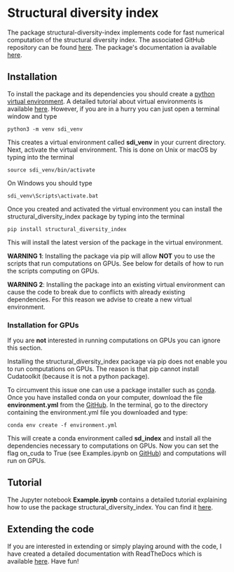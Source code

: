 # Structural diversity index

The package structural-diversity-index implements code for fast numerical computation of the structural diversity index.
The associated GitHub repository can be found [here](https://github.com/ethz-coss/Structural-diversity-index).
The package's documentation ia available [here](https://rse-distance.readthedocs.io).

## Installation

To install the package and its dependencies you should create a [python virtual environment](https://docs.python.org/3/library/venv.html).
A detailed tutorial about virtual environments is available [here](https://docs.python.org/3/tutorial/venv.html). 
However, if you are in a hurry you can just open a terminal window and type

```
python3 -m venv sdi_venv
```
This creates a virtual environment called **sdi_venv** in your current directory.
Next, activate the virtual environment. This is done on Unix or macOS by typing into the terminal
```
source sdi_venv/bin/activate
```
On Windows you should type
```
sdi_venv\Scripts\activate.bat
```
Once you created and activated the virtual environment you can install the structural_diversity_index package by typing into the terminal
```
pip install structural_diversity_index
```

This will install the latest version of the package in the virtual environment.

**WARNING 1**: Installing the package via pip will allow **NOT** you to use the scripts that run computations on GPUs.
See below for details of how to run the scripts computing on GPUs.

**WARNING 2**: Installing the package into an existing virtual environment can cause the code to break due to conflicts with already
existing dependencies. For this reason we advise to create a new virtual environment. 

### Installation for GPUs

If you are **not** interested in running computations on GPUs you can ignore this section.

Installing the structural_diversity_index package via pip does not enable you to run computations on GPUs.
The reason is that pip cannot install Cudatoolkit (because it is not a python package).

To circumvent this issue one can use a package installer such as [conda](https://www.anaconda.com/products/individual).
Once you have installed conda on your computer, download the file **environment.yml** from the [GitHub](https://github.com/ethz-coss/Structural-diversity-index).
In the terminal, go to the directory containing the environment.yml file you downloaded and type:

```
conda env create -f environment.yml
```

This will create a conda environment called **sd_index** and install all the dependencies necessary to computations on GPUs.
Now you can set the flag on_cuda to True (see Examples.ipynb on [GitHub](https://github.com/ethz-coss/Structural-diversity-index>)) and computations will run on GPUs.

## Tutorial
The Jupyter notebook **Example.ipynb** contains a detailed tutorial explaining how to use the package structural_diversity_index.
You can find it [here](https://github.com/ethz-coss/Structural-diversity-index).


## Extending the code
If you are interested in extending or simply playing around with the code, I have created a detailed documentation with ReadTheDocs which is available [here](https://rse-distance.readthedocs.io). 
Have fun!



